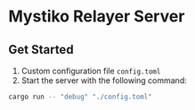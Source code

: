 # Mystiko Relayer Server

## Get Started

1. Custom configuration file `config.toml`
2. Start the server with the following command: 
```bash
cargo run -- "debug" "./config.toml"
```
